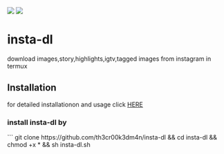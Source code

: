 <img src="https://img.shields.io/badge/MADE%20IN-INDIA-blue" > 
<img src="https://img.shields.io/badge/Language-shell-brightgreen">
<h1>insta-dl</h1>
download images,story,highlights,igtv,tagged images from instagram in termux

<h2> Installation</h2>
for detailed installationon and usage click <a href="http://th3cr00k3dm4n.unaux.com/blog/insta-dl">HERE</a>

<h3>install insta-dl by</h3>
```
git clone https://github.com/th3cr00k3dm4n/insta-dl && cd insta-dl && chmod +x * && sh insta-dl.sh

```
